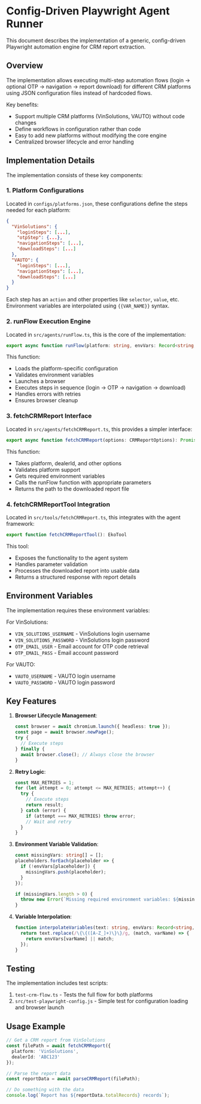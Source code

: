 # Config-Driven Playwright Agent Runner

This document describes the implementation of a generic, config-driven Playwright automation engine for CRM report extraction.

## Overview

The implementation allows executing multi-step automation flows (login → optional OTP → navigation → report download) for different CRM platforms using JSON configuration files instead of hardcoded flows.

Key benefits:
- Support multiple CRM platforms (VinSolutions, VAUTO) without code changes
- Define workflows in configuration rather than code
- Easy to add new platforms without modifying the core engine
- Centralized browser lifecycle and error handling

## Implementation Details

The implementation consists of these key components:

### 1. Platform Configurations

Located in `configs/platforms.json`, these configurations define the steps needed for each platform:

```json
{
  "VinSolutions": {
    "loginSteps": [...],
    "otpStep": {...},
    "navigationSteps": [...],
    "downloadSteps": [...]
  },
  "VAUTO": {
    "loginSteps": [...],
    "navigationSteps": [...],
    "downloadSteps": [...]
  }
}
```

Each step has an `action` and other properties like `selector`, `value`, etc. Environment variables are interpolated using `{{VAR_NAME}}` syntax.

### 2. runFlow Execution Engine

Located in `src/agents/runFlow.ts`, this is the core of the implementation:

```typescript
export async function runFlow(platform: string, envVars: Record<string, string>): Promise<string>
```

This function:
- Loads the platform-specific configuration
- Validates environment variables
- Launches a browser
- Executes steps in sequence (login → OTP → navigation → download)
- Handles errors with retries
- Ensures browser cleanup

### 3. fetchCRMReport Interface

Located in `src/agents/fetchCRMReport.ts`, this provides a simpler interface:

```typescript
export async function fetchCRMReport(options: CRMReportOptions): Promise<string>
```

This function:
- Takes platform, dealerId, and other options
- Validates platform support
- Gets required environment variables
- Calls the runFlow function with appropriate parameters
- Returns the path to the downloaded report file

### 4. fetchCRMReportTool Integration

Located in `src/tools/fetchCRMReport.ts`, this integrates with the agent framework:

```typescript
export function fetchCRMReportTool(): EkoTool
```

This tool:
- Exposes the functionality to the agent system
- Handles parameter validation
- Processes the downloaded report into usable data
- Returns a structured response with report details

## Environment Variables

The implementation requires these environment variables:

For VinSolutions:
- `VIN_SOLUTIONS_USERNAME` - VinSolutions login username
- `VIN_SOLUTIONS_PASSWORD` - VinSolutions login password
- `OTP_EMAIL_USER` - Email account for OTP code retrieval
- `OTP_EMAIL_PASS` - Email account password

For VAUTO:
- `VAUTO_USERNAME` - VAUTO login username
- `VAUTO_PASSWORD` - VAUTO login password

## Key Features

1. **Browser Lifecycle Management**:
   ```typescript
   const browser = await chromium.launch({ headless: true });
   const page = await browser.newPage();
   try {
     // Execute steps
   } finally {
     await browser.close(); // Always close the browser
   }
   ```

2. **Retry Logic**:
   ```typescript
   const MAX_RETRIES = 1;
   for (let attempt = 0; attempt <= MAX_RETRIES; attempt++) {
     try {
       // Execute steps
       return result;
     } catch (error) {
       if (attempt === MAX_RETRIES) throw error;
       // Wait and retry
     }
   }
   ```

3. **Environment Variable Validation**:
   ```typescript
   const missingVars: string[] = [];
   placeholders.forEach(placeholder => {
     if (!envVars[placeholder]) {
       missingVars.push(placeholder);
     }
   });
   
   if (missingVars.length > 0) {
     throw new Error(`Missing required environment variables: ${missingVars.join(', ')}`);
   }
   ```

4. **Variable Interpolation**:
   ```typescript
   function interpolateVariables(text: string, envVars: Record<string, string>): string {
     return text.replace(/\{\{([A-Z_]+)\}\}/g, (match, varName) => {
       return envVars[varName] || match;
     });
   }
   ```

## Testing

The implementation includes test scripts:

1. `test-crm-flow.ts` - Tests the full flow for both platforms
2. `src/test-playwright-config.js` - Simple test for configuration loading and browser launch

## Usage Example

```typescript
// Get a CRM report from VinSolutions
const filePath = await fetchCRMReport({
  platform: 'VinSolutions',
  dealerId: 'ABC123'
});

// Parse the report data
const reportData = await parseCRMReport(filePath);

// Do something with the data
console.log(`Report has ${reportData.totalRecords} records`);
```